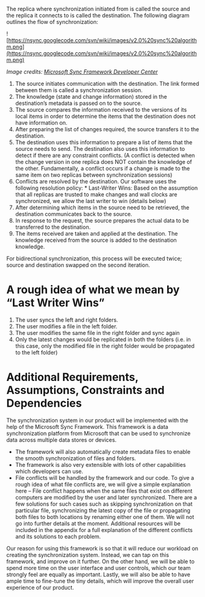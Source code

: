 The replica where synchronization initiated from is called the source and the replica it connects to is called the destination. The following diagram outlines the flow of synchronization:

![https://nsync.googlecode.com/svn/wiki/images/v2.0%20sync%20algorithm.png](https://nsync.googlecode.com/svn/wiki/images/v2.0%20sync%20algorithm.png)

_Image credits: [Microsoft Sync Framework Developer Center](http://msdn.microsoft.com/en-us/sync/bb821992.aspx)_

  1. The source initiates communication with the destination. The link formed between them is called a synchronization session.
  1. The knowledge (state and change information) stored in the destination’s metadata is passed on to the source.
  1. The source compares the information received to the versions of its local items in order to determine the items that the destination does not have information on.
  1. After preparing the list of changes required, the source transfers it to the destination.
  1. The destination uses this information to prepare a list of items that the source needs to send. The destination also uses this information to detect if there are any constraint conflicts. (A conflict is detected when the change version in one replica does NOT contain the knowledge of the other. Fundamentally, a conflict occurs if a change is made to the same item on two replicas between synchronization sessions)
  1. Conflicts are resolved by the destination. Our software uses the following resolution policy:
    * Last-Writer Wins: Based on the assumption that all replicas are trusted to make changes and wall clocks are synchronized, we allow the last writer to win (details below)
  1. After determining which items in the source need to be retrieved, the destination communicates back to the source.
  1. In response to the request, the source prepares the actual data to be transferred to the destination.
  1. The items received are taken and applied at the destination. The knowledge received from the source is added to the destination knowledge.

For bidirectional synchronization, this process will be executed twice; source and destination swapped on the second iteration.

# A rough idea of what we mean by “Last Writer Wins” #
  1. The user syncs the left and right folders.
  1. The user modifies a file in the left folder.
  1. The user modifies the same file in the right folder and sync again
  1. Only the latest changes would be replicated in both the folders (i.e. in this case, only the modified file in the right folder would be propagated to the left folder)

# Additional Requirements, Assumptions, Constraints and Dependencies #
The synchronization system in our product will be implemented with the help of the Microsoft Sync Framework. This framework is a data synchronization platform from Microsoft that can be used to synchronize data across multiple data stores or devices.
  * The framework will also automatically create metadata files to enable the smooth synchronization of files and folders.
  * The framework is also very extensible with lots of other capabilities which developers can use.
  * File conflicts will be handled by the framework and our code. To give a rough idea of what file conflicts are, we will give a simple explanation here – File conflict happens when the same files that exist on different computers are modified by the user and later synchronized. There are a few solutions for such cases such as skipping synchronization on that particular file, synchronizing the latest copy of the file or propagating both files to both locations by renaming either one of them. We will not go into further details at the moment. Additional resources will be included in the appendix for a full explanation of the different conflicts and its solutions to each problem.

Our reason for using this framework is so that it will reduce our workload on creating the synchronization system. Instead, we can tap on this framework, and improve on it further. On the other hand, we will be able to spend more time on the user interface and user controls, which our team strongly feel are equally as important. Lastly, we will also be able to have ample time to fine-tune the tiny details, which will improve the overall user experience of our product.